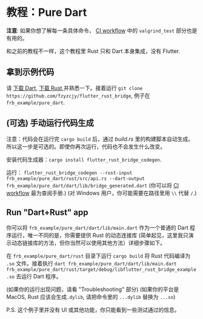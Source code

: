 # 教程：Pure Dart

**注意**: 如果你想了解每一条具体命令，
[CI workflow](https://github.com/fzyzcjy/flutter_rust_bridge/blob/master/.github/workflows/test.yaml)
中的 `valgrind_test` 部分也是有用的。

和之前的教程不一样，这个教程里 Rust 只和 Dart 本身集成，没有 Flutter.

## 拿到示例代码

请 [下载 Dart](https://dart.dev/get-dart),
[下载 Rust](https://www.rust-lang.org/learn/get-started),并熟悉一下。接着运行
`git clone https://github.com/fzyzcjy/flutter_rust_bridge`, 例子在
`frb_example/pure_dart`.

## (可选) 手动运行代码生成

注意：代码会在运行完 `cargo build` 后，通过 _build.rs_
里的构建脚本自动生成。所以这一步是可选的。即使你再次运行，代码也不会发生什么改变。

安装代码生成器：`cargo install flutter_rust_bridge_codegen`.

运行：
`flutter_rust_bridge_codegen --rust-input frb_example/pure_dart/rust/src/api.rs --dart-output frb_example/pure_dart/dart/lib/bridge_generated.dart`
(你可以将
[CI workflow](https://github.com/fzyzcjy/flutter_rust_bridge/blob/master/.github/workflows/codegen.yml)
最为查阅手册.) (对 Windows 用户，你可能需要在路径里用 `\\` 代替 `/`.)

## Run "Dart+Rust" app

你可以将 `frb_example/pure_dart/dart/lib/main.dart` 作为一个普通的 Dart 程序运行，唯一不同的是，你需要提供
Rust 的动态连接库 (简单起见，这里我只演示动态链接库的方法，但你当然可以使用其他方法）详细步骤如下。

在 `frb_example/pure_dart/rust` 目录下运行 `cargo build` 将 Rust 代码编译为 `.so` 文件。接着执行
`dart frb_example/pure_dart/dart/lib/main.dart frb_example/pure_dart/rust/target/debug/libflutter_rust_bridge_example.so`
去运行 Dart 程序。

(如果你的运行出现问题，请看 "Troubleshooting" 部分) (如果你的平台是 MacOS, Rust 应该会生成`.dylib`, 请把命令里的
`...dylib` 替换为 `...so`)

P.S. 这个例子里并没有 UI 或其他功能，你只能看到一些测试通过的信息。
